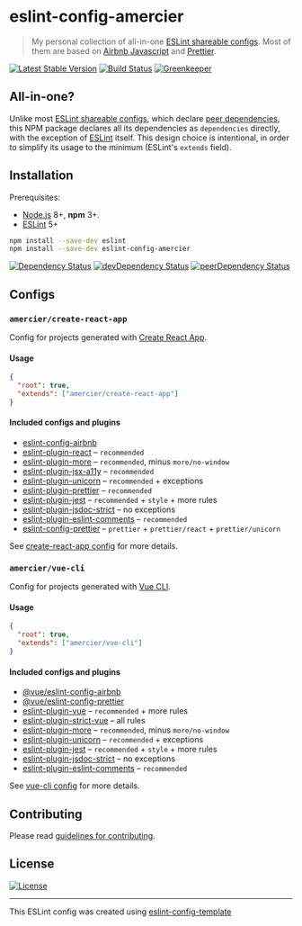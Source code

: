 # eslint-config-amercier

> My personal collection of all-in-one [ESLint shareable configs]. Most of them are based on
> [Airbnb Javascript] and [Prettier].

[![Latest Stable Version](https://img.shields.io/npm/v/eslint-config-amercier.svg)](https://www.npmjs.com/package/eslint-config-amercier)
[![Build Status](https://img.shields.io/travis/amercier/eslint-config-amercier/master.svg)](https://travis-ci.org/amercier/eslint-config-amercier)
[![Greenkeeper](https://badges.greenkeeper.io/amercier/eslint-config-amercier.svg)](https://github.com/amercier/eslint-config-amercier/issues?q=label%3Agreenkeeper)

## All-in-one?

Unlike most [ESLint shareable configs], which declare [peer dependencies], this NPM package declares
all its dependencies as `dependencies` directly, with the exception of [ESLint] itself. This design
choice is intentional, in order to simplify its usage to the minimum (ESLint's `extends` field).

## Installation

Prerequisites:

- [Node.js] 8+, **npm** 3+.
- [ESLint] 5+

```sh
npm install --save-dev eslint
npm install --save-dev eslint-config-amercier
```

[![Dependency Status](https://img.shields.io/david/amercier/eslint-config-amercier.svg)](https://david-dm.org/amercier/eslint-config-amercier)
[![devDependency Status](https://img.shields.io/david/dev/amercier/eslint-config-amercier.svg)](https://david-dm.org/amercier/eslint-config-amercier#info=devDependencies)
[![peerDependency Status](https://img.shields.io/david/peer/amercier/eslint-config-amercier.svg)](https://david-dm.org/amercier/eslint-config-amercier#info=devDependencies)

## Configs

### `amercier/create-react-app`

Config for projects generated with [Create React App].

#### Usage

```json
{
  "root": true,
  "extends": ["amercier/create-react-app"]
}
```

#### Included configs and plugins

- [eslint-config-airbnb]
- [eslint-plugin-react] – `recommended`
- [eslint-plugin-more] – `recommended`, minus `more/no-window`
- [eslint-plugin-jsx-a11y] – `recommended`
- [eslint-plugin-unicorn] – `recommended` + exceptions
- [eslint-plugin-prettier] – `recommended`
- [eslint-plugin-jest] – `recommended` + `style` + more rules
- [eslint-plugin-jsdoc-strict] – no exceptions
- [eslint-plugin-eslint-comments] – `recommended`
- [eslint-config-prettier] – `prettier` + `prettier/react` + `prettier/unicorn`

See [create-react-app config] for more details.

### `amercier/vue-cli`

Config for projects generated with [Vue CLI].

#### Usage

```json
{
  "root": true,
  "extends": ["amercier/vue-cli"]
}
```

#### Included configs and plugins

- [@vue/eslint-config-airbnb]
- [@vue/eslint-config-prettier]
- [eslint-plugin-vue] – `recommended` + more rules
- [eslint-plugin-strict-vue] – all rules
- [eslint-plugin-more] – `recommended`, minus `more/no-window`
- [eslint-plugin-unicorn] – `recommended` + exceptions
- [eslint-plugin-jest] – `recommended` + `style` + more rules
- [eslint-plugin-jsdoc-strict] – no exceptions
- [eslint-plugin-eslint-comments] – `recommended`

See [vue-cli config] for more details.

## Contributing

Please read [guidelines for contributing].

## License

[![License](https://img.shields.io/npm/l/eslint-config-amercier.svg)][license]

---

This ESLint config was created using [eslint-config-template](https://github.com/amercier/eslint-config-template)

[eslint shareable configs]: https://eslint.org/docs/developer-guide/shareable-configs
[airbnb javascript]: https://github.com/airbnb/javascript
[prettier]: https://prettier.io
[peer dependencies]: https://nodejs.org/en/blog/npm/peer-dependencies/
[node.js]: https://nodejs.org/
[eslint]: https://eslint.org/
[create react app]: https://facebook.github.io/create-react-app/
[vue cli]: https://cli.vuejs.org/
[@vue/eslint-config-airbnb]: https://www.npmjs.com/package/@vue/eslint-config-airbnb
[@vue/eslint-config-prettier]: https://www.npmjs.com/package/@vue/eslint-config-prettier
[eslint-config-airbnb]: https://www.npmjs.com/package/eslint-config-airbnb
[eslint-config-prettier]: https://www.npmjs.com/package/eslint-config-prettier
[eslint-plugin-eslint-comments]: https://www.npmjs.com/package/eslint-plugin-eslint-comments
[eslint-plugin-jest]: https://www.npmjs.com/package/eslint-plugin-jest
[eslint-plugin-jsdoc-strict]: https://www.npmjs.com/package/eslint-plugin-jsdoc-strict
[eslint-plugin-jsx-a11y]: https://www.npmjs.com/package/eslint-plugin-jsx-a11y
[eslint-plugin-more]: https://www.npmjs.com/package/eslint-plugin-more
[eslint-plugin-prettier]: https://www.npmjs.com/package/eslint-plugin-prettier
[eslint-plugin-react]: https://www.npmjs.com/package/eslint-plugin-react
[eslint-plugin-strict-vue]: https://www.npmjs.com/package/eslint-plugin-strict-vue
[eslint-plugin-unicorn]: https://www.npmjs.com/package/eslint-plugin-unicorn
[eslint-plugin-vue]: https://www.npmjs.com/package/eslint-plugin-vue
[create-react-app config]: create-react-app.js
[vue-cli config]: vue-cli.js
[guidelines for contributing]: CONTRIBUTING.md
[license]: LICENSE.md
